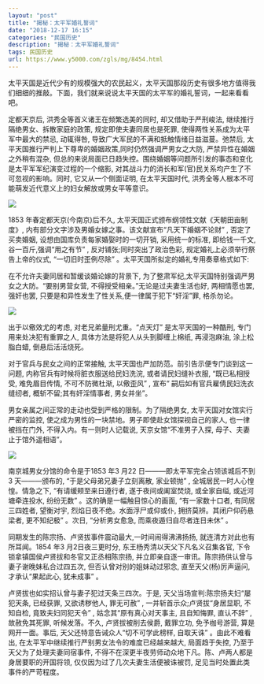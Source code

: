 ```yaml
---
layout: "post"
title: "揭秘：太平军婚礼誓词"
date: "2018-12-17 16:15"
categories: "民国历史"
description: "揭秘：太平军婚礼誓词"
tags: 民国历史
url: https://www.y5000.com/zgls/mg/8454.html
---
```






太平天国是近代少有的规模强大的农民起义，太平天国那段历史有很多地方值得我们细细的推敲。下面，我们就来说说太平天国的太平军的婚礼誓词，一起来看看吧。

定都天京后, 洪秀全等首义诸王在频繁选美的同时, 却又借助于严刑峻法, 继续推行隔绝男女、拆散家庭的政策, 规定即使夫妻同居也是死罪,
使得两性关系成为太平军中最大的禁忌, 动辄得咎, 导致广大军民的不满和抵触情绪日益滋蔓。弛禁后,
太平天国推行严判上下尊卑的婚姻政策,同时仍然强调严男女之大防, 严禁异性在婚姻之外稍有混杂,
但总的来说局面已日趋失控。围绕婚姻等问题所引发的事态和变化是太平军军纪演变过程的一个缩影, 对其战斗力的消长和军(官)民关系均产生了不可忽视的影响。同时,
它又从一个侧面证明, 在太平天国时代, 洪秀全等人根本不可能萌发近代意义上的妇女解放或男女平等意识。

![](https://img.y5000.com/uploads/allimg/161227/14405S4A-0.jpg)

1853 年春定都天京(今南京)后不久, 太平天国正式颁布纲领性文献《天朝田亩制度》, 内有部分文字涉及男婚女嫁之事。该文献宣布“凡天下婚姻不论财” ,
否定了买卖婚姻, 设想由国库负责每家婚娶时的一切开销, 采用统一的标准, 即给钱一千文, 谷一百斤,强调“用之有节” , 反对铺张;同时突出了政治色彩,
规定婚礼上必须举行祭告上帝的仪式, “一切旧时歪例尽除” 。太平天国所拟定的婚礼专用奏章格式如下:

在不允许夫妻同居和暂缓谈婚论嫁的背景下, 为了整肃军纪,太平天国特别强调严男女之大防。“要别男营女营, 不得授受相亲。”无论是过夫妻生活也好,
两相情愿也罢, 强奸也罢, 只要是和异性发生了性关系,便一律属于犯下“奸淫”罪, 格杀勿论。

![](https://img.y5000.com/uploads/allimg/161227/14405V421-1.jpg)

出于以儆效尤的考虑, 对老兄弟量刑尤重。“点天灯” 是太平天国的一种酷刑, 专门用来处决犯有重罪之人, 具体方法是将犯人从头到脚缠上棉纸, 再浸泡麻油,
涂上松脂白蜡, 倒悬后活活烧死。

对于官兵与民女之间的正常接触, 太平天国也严加防范。前引告示便专门谈到这一问题, 内称官兵有时候将脏衣服送给民妇洗浣, 或者请民妇缝补衣服,
“既已私相授受, 难免眉目传情, 不可不防微杜渐, 以儆歪风” , 宣布“ 嗣后如有官兵雇倩民妇洗衣缝纫者, 概斩不留;其有奸淫情事者, 男女并坐”。

男女亲属之间正常的走动也受到严格的限制。为了隔绝男女, 太平天国对女馆实行严密的监控, 使之成为男性的一块禁地。男子即使赴女馆探视自己的家人,
也一律被挡在门外, 不得入内。有一则时人记载说, 天京女馆“不准男子入探, 母子、夫妻止于馆外遥相语”。

![](https://img.y5000.com/uploads/allimg/161227/14405UG4-2.jpg)

南京城男女分馆的命令是于1853 年3 月22 日———即太平军完全占领该城后不到3 天———颁布的, “于是父母弟兄妻子立刻离散, 家业顿抛” ,
全城居民一时人心惶惶。情急之下, “有请缓颊至来日遵行者, 遂于夜间或阖室焚烧, 或全家自缢, 或近河塘牵连投水, 纷纷无数”
。这的确是一幅触目惊心的画面, “有一家数十口者, 有同居三四姓者, 望衡对宇, 烈焰日夜不绝。水面浮尸或仰或仆, 拥挤莫辨。其闭户仰药悬梁者,
更不知纪极” 。次日, “分析男女愈急, 而乘夜遁归自尽者连日未休” 。

同期发生的陈宗扬、卢贤拔事件震动最大,一时间闹得沸沸扬扬, 就连清方对此也有所耳闻。1854 年3 月2日夜三更时分, 东王杨秀清以天父下凡名义召集各官,
下令锁拿镇国侯卢贤拔和冬官又正丞相陈宗扬, 并立即亲自逐一审讯。陈宗扬供认曾与妻子谢晚妹私合过四五次, 但否认曾对别的姐妹动过邪念,
直至天父(杨)厉声逼问, 才承认“果起此心, 犹未成事” 。

卢贤拔也如实招认曾与妻子犯过天条三四次。于是, 天父当场宣判:陈宗扬夫妇“屡犯天条, 已经获罪, 又欲诱秽他人, 罪无可赦” ,
一并斩首示众;卢贤拔“身居显职, 不知自检, 竟致夫妇同犯天令” , 姑念其“原有真心对天事主, 且自知悔罪, 直认不辞” , 故赦免其死罪,
听候发落。不久, 卢贤拔被削去侯爵, 戴罪立功, 免予枷号游营, 算是网开一面。事后, 天父还特意告诫众人“切不可学此榜样, 自取天诛” 。由此不难看出,
在太平军中继续推行严别男女法令的难度已经越来越大, 局面趋于失控, 乃至于天父为了处理夫妻同宿事件,
不得不在深更半夜劳师动众地下凡。陈、卢两人都是身居要职的开国将领, 仅仅因为过了几次夫妻生活便被诛被罚, 足见当时处置此类事件的严苛程度。
